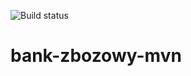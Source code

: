 ![Build status](https://travis-ci.com/stachu3478/bank-zbozowy-mvn.svg?branch=main)

# bank-zbozowy-mvn

